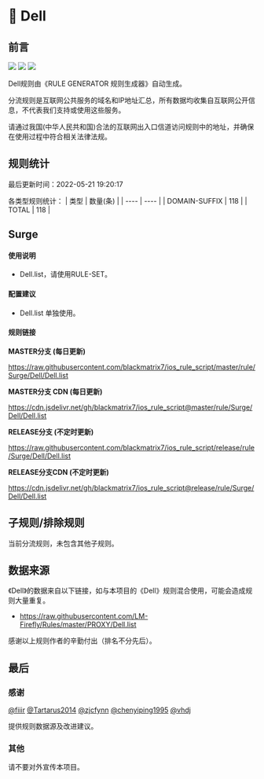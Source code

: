 # 🧸 Dell

## 前言

![](https://shields.io/badge/-移除重复规则-ff69b4) ![](https://shields.io/badge/-DOMAIN与DOMAIN--SUFFIX合并-green) ![](https://shields.io/badge/-IP--CIDR(6)合并-blueviolet) 

Dell规则由《RULE GENERATOR 规则生成器》自动生成。

分流规则是互联网公共服务的域名和IP地址汇总，所有数据均收集自互联网公开信息，不代表我们支持或使用这些服务。

请通过我国(中华人民共和国)合法的互联网出入口信道访问规则中的地址，并确保在使用过程中符合相关法律法规。

## 规则统计

最后更新时间：2022-05-21 19:20:17

各类型规则统计：
| 类型 | 数量(条)  | 
| ---- | ----  |
| DOMAIN-SUFFIX | 118  | 
| TOTAL | 118  | 


## Surge 

#### 使用说明
- Dell.list，请使用RULE-SET。

#### 配置建议
- Dell.list 单独使用。

#### 规则链接
**MASTER分支 (每日更新)**

https://raw.githubusercontent.com/blackmatrix7/ios_rule_script/master/rule/Surge/Dell/Dell.list

**MASTER分支 CDN (每日更新)**

https://cdn.jsdelivr.net/gh/blackmatrix7/ios_rule_script@master/rule/Surge/Dell/Dell.list

**RELEASE分支 (不定时更新)**

https://raw.githubusercontent.com/blackmatrix7/ios_rule_script/release/rule/Surge/Dell/Dell.list

**RELEASE分支CDN (不定时更新)**

https://cdn.jsdelivr.net/gh/blackmatrix7/ios_rule_script@release/rule/Surge/Dell/Dell.list

## 子规则/排除规则


当前分流规则，未包含其他子规则。

## 数据来源

《Dell》的数据来自以下链接，如与本项目的《Dell》规则混合使用，可能会造成规则大量重复。

- https://raw.githubusercontent.com/LM-Firefly/Rules/master/PROXY/Dell.list


感谢以上规则作者的辛勤付出（排名不分先后）。

## 最后

### 感谢

[@fiiir](https://github.com/fiiir) [@Tartarus2014](https://github.com/Tartarus2014) [@zjcfynn](https://github.com/zjcfynn) [@chenyiping1995](https://github.com/chenyiping1995) [@vhdj](https://github.com/vhdj)

提供规则数据源及改进建议。

### 其他

请不要对外宣传本项目。